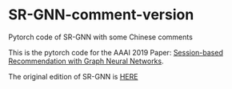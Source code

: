 # SR-GNN-comment-version
Pytorch code of SR-GNN with some Chinese comments

This is the pytorch code for the AAAI 2019 Paper: [Session-based Recommendation with Graph Neural Networks](https://arxiv.org/abs/1811.00855).

The original edition of SR-GNN is [HERE](https://github.com/CRIPAC-DIG/SR-GNN)
